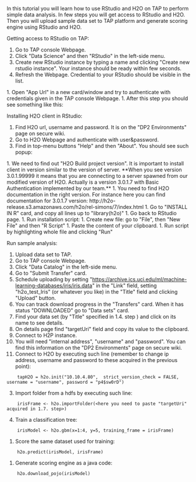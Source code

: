 In this tutorial you will learn how to use RStudio and H2O on TAP to perform simple data analysis. In few steps you will get access to RStudio and H2O. Then you will upload sample data set to TAP platform and generate scoring engine using RStudio and H2O.

Getting access to RStudio on TAP:

1. Go to TAP console Webpage.
1. Click "Data Science" and then "RStudio" in the left-side menu.
1. Create new RStudio instance by typing a name and clicking "Create new rstudio instance". Your instance should be ready within few seconds.
1. Refresh the Webpage. Credential to your RStudio should be visible in the list.
<TODO image>
1. Open "App Url" in a new card/window and try to authenticate with credentials given in the TAP console Webpage.
<TODO image>
1. After this step you should see something like this:
<TODO image>

Installing H2O client in RStudio:

1. Find H2O url, username and password. It is on the "DP2 Environments" page on secure wiki.
1. Go to H2O Webpage and authenticate with user&password.
1. Find in top-menu buttons "Help" and then "About". You should see such popup:
<TODO image>
1. We need to find out "H2O Build project version". It is important to install client in version similar to the version of server.
**When you see version 3.0.1.99999 it means that you are connecting to a server spawned from our modified version of H2O. Actually is a version 3.0.1.7 with Basic Authentication implemented by our team.**
1. You need to find H2O documentation in the right version. For instance here you can find documentation for 3.0.1.7 version: http://h2o-release.s3.amazonaws.com/h2o/rel-simons/7/index.html
1. Go to "INSTALL IN R" card, and copy all lines up to "library(h2o)"
1. Go back to RStudio page.
1. Run installation script:
  1. Create new file: go to "File", then "New File" and then "R Script"
  1. Paste the content of your clipboard.
  1. Run script by highlighting whole file and clicking "Run"
<image>

Run sample analysis:

1. Upload data set to TAP.
  1. Go to TAP console Webpage.
  1. Click "Data Catalog" in the left-side menu.
  1. Go to "Submit Transfer" card.
  1. Schedule uploading by setting "https://archive.ics.uci.edu/ml/machine-learning-databases/iris/iris.data" in the "Link" field, setting "h2o_test_Iris" (or whatever you like) in the "Title" field and clicking "Upload" button.
  1. You can track download progress in the "Transfers" card. When it has status "DOWNLOADED" go to "Data sets" card.
  1. Find your data set (by "Title" specified in 1.4. step ) and click on its name to see details.
  1. On details page find "targetUri" field and copy its value to the clipboard.
2. Connect to H2P instance. 
  1. You will need "internal address", "username" and "password". You can find this information on the "DP2 Environments" page on secure wiki.
  1. Connect to H2O by executing such line (remember to change ip address, username and password to these acquired in the previous point):
```
    tapH2O = h2o.init("10.10.4.80",  strict_version_check = FALSE, username = "username", password = "p4$sw0rD")
```
3. Import folder from a hdfs by executing such line:
```
    irisFrame <- h2o.importFolder(<here you need to paste "targetUri" acquired in 1.7. step>)
```
4. Train a classification tree:
```
    irisModel <- h2o.gbm(x=1:4, y=5, training_frame = irisFrame)
```
1. Score the same dataset used for training:
```
    h2o.predict(irisModel, irisFrame)
```
1. Generate scoring engine as a java code:
```
    h2o.download_pojo(irisModel)
```